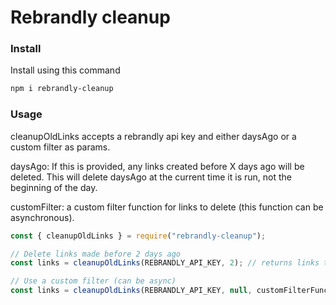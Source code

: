 # Rebrandly cleanup

### Install

Install using this command

```bash
npm i rebrandly-cleanup
```

### Usage

cleanupOldLinks accepts a rebrandly api key and either daysAgo or a custom filter as params.

daysAgo: If this is provided, any links created before X days ago will be deleted. This will delete daysAgo at the current time it is run, not the beginning of the day.

customFilter: a custom filter function for links to delete (this function can be asynchronous).

```js
const { cleanupOldLinks } = require("rebrandly-cleanup");

// Delete links made before 2 days ago
const links = cleanupOldLinks(REBRANDLY_API_KEY, 2); // returns links that were deleted

// Use a custom filter (can be async)
const links = cleanupOldLinks(REBRANDLY_API_KEY, null, customFilterFunction);
```
